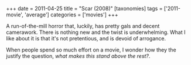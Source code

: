 +++
date = 2011-04-25
title = "Scar (2008)"
[taxonomies]
tags = ['2011-movie', 'average']
categories = ['movies']
+++

A run-of-the-mill horror that, luckily, has pretty gals and decent
camerawork. There is nothing new and the twist is underwhelming. What I
like about it is that it's not pretentious, and is devoid of arrogance.

When people spend so much effort on a movie, I wonder how they the
justify the question, *what makes this stand above the rest?*.
